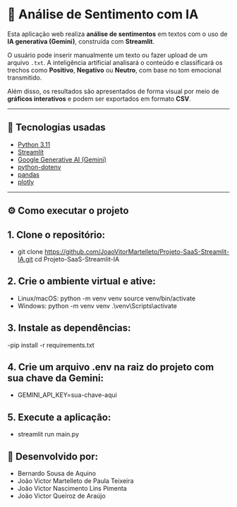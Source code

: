 # 💭 Análise de Sentimento com IA

Esta aplicação web realiza **análise de sentimentos** em textos com o uso de **IA generativa (Gemini)**, construída com **Streamlit**.

O usuário pode inserir manualmente um texto ou fazer upload de um arquivo `.txt`. A inteligência artificial analisará o conteúdo e classificará os trechos como **Positivo**, **Negativo** ou **Neutro**, com base no tom emocional transmitido.

Além disso, os resultados são apresentados de forma visual por meio de **gráficos interativos** e podem ser exportados em formato **CSV**.


---

## 🚀 Tecnologias usadas

- [Python 3.11](https://www.python.org/)
- [Streamlit](https://streamlit.io/)
- [Google Generative AI (Gemini)](https://ai.google.dev/)
- [python-dotenv](https://pypi.org/project/python-dotenv/)
- [pandas](https://pandas.pydata.org/)
- [plotly](https://plotly.com/python/)

---

## ⚙️ Como executar o projeto

## 1. Clone o repositório:

- git clone https://github.com/JoaoVitorMartelleto/Projeto-SaaS-Streamlit-IA.git
cd Projeto-SaaS-Streamlit-IA

## 2. Crie o ambiente virtual e ative:

- Linux/macOS:
python -m venv venv
source venv/bin/activate
- Windows:
python -m venv venv
.\venv\Scripts\activate

## 3. Instale as dependências:
-pip install -r requirements.txt

## 4. Crie um arquivo .env na raiz do projeto com sua chave da Gemini:
- GEMINI_API_KEY=sua-chave-aqui

## 5. Execute a aplicação:
- streamlit run main.py

## 🚀 Desenvolvido por:
- Bernardo Sousa de Aquino
- João Victor Martelleto de Paula Teixeira
- João Victor Nascimento Lins Pimenta
- João Victor Queiroz de Araújo 
